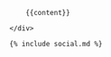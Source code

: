 <div id="splash-container" class="splash-container">
    <div class="splash">
        
        {{content}}
        
    </div>
    
    {% include social.md %}
</div>